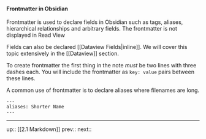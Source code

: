 #### Frontmatter in Obsidian

Frontmatter is used to declare fields in Obsidian such as tags, aliases, hierarchical relationships and arbitrary fields. The frontmatter is not displayed in Read View 

Fields can also be declared [[Dataview Fields|inline]]. We will cover this topic extensively in the [[Dataview]] section.

To create frontmatter the first thing in the note _must_ be two lines with three dashes each. You will include the frontmatter as `key: value` pairs between these lines.

A common use of frontmatter is to declare aliases where filenames are long.

```
---
aliases: Shorter Name
---
```


---
up:: [[2.1 Markdown]]
prev:: 
next:: 